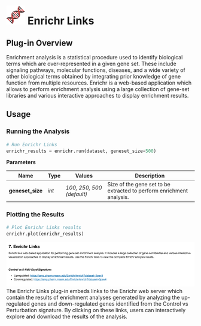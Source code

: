 <img src="img/enrichr-icon.png" width="50px"> Enrichr Links
================

Plug-in Overview
----------------
Enrichment analysis is a statistical procedure used to identify biological terms which are over-represented in a given gene set. These include signaling pathways, molecular functions, diseases, and a wide variety of other biological terms obtained by integrating prior knowledge of gene function from multiple resources. Enrichr is a web-based application which allows to perform enrichment analysis using a large collection of gene-set libraries and various interactive approaches to display enrichment results.

Usage
----------------
### Running the Analysis
```python
# Run Enrichr Links
enrichr_results = enrichr.run(dataset, geneset_size=500)
```

**Parameters**

| Name | Type | Values | Description |
| ---- | ---- | ------ | ----------- |
| **geneset_size** | *int* | *100, 250, 500 (default)* | Size of the gene set to be extracted to perform enrichment analysis. |


### Plotting the Results
```python
# Plot Enrichr Links results
enrichr.plot(enrichr_results)
```
<img src="img/enrichr-example.png"> 
The Enrichr Links plug-in embeds links to the Enrichr web server which contain the results of enrichment analyses generated by analyzing the up-regulated genes and down-regulated genes identified from the Control vs Perturbation signature. By clicking on these links, users can interactively explore and download the results of the analysis.